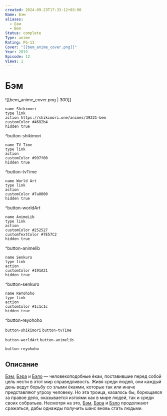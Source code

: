 ```yaml
---
created: 2024-09-23T17:33:12+03:00
Name: Бэм
aliases:
  - Бэм
  - Bem
Status: complete
Type: anime
Rating: PG-13
Cover: "[[bem_anime_cover.png]]"
Year: 2019
Episode: 12
Views: 1
---
```


# Бэм

![[bem_anime_cover.png | 300]]

```button
name Shikimori
type link
action https://shikimori.one/animes/39221-bem
customColor #4682b4
hidden true
```
^button-shikimori

```button
name TV Time
type link
action 
customColor #997f00
hidden true
```
^button-tvTime

```button
name World Art
type link
action 
customColor #7a0000
hidden true
```
^button-worldArt

```button
name AnimeLib
type link
action 
customColor #252527
customTextColor #7E57C2
hidden true
```
^button-animelib

```button
name Senkuro
type link
action 
customColor #191A21
hidden true
```
^button-senkuro

```button
name ReYohoho
type link
action 
customColor #1c1c1c
hidden true
```
^button-reyohoho



`button-shikimori` `button-tvTime`

`button-worldArt` `button-animelib`

`button-reyohoho`

## Описание

[Бэм](https://shikimori.one/characters/18359-bem), [Бэра](https://shikimori.one/characters/18358-bela) и [Бэло](https://shikimori.one/characters/18357-belo) — человекоподобные ёкаи, поставившие перед собой цель нести в этот мир справедливость. Живя среди людей, они каждый день ведут борьбу со злыми ёкаями, которые так или иначе представляют угрозу человеку. Но эта троица, казалось бы, борющаяся за правое дело, оказывается изгоями как в мире людей, так и среди своих собратьев. Несмотря на это, [Бэм](https://shikimori.one/characters/18359-bem), [Бэра](https://shikimori.one/characters/18358-bela) и [Бэло](https://shikimori.one/characters/18357-belo) продолжают сражаться, дабы однажды получить шанс вновь стать людьми.
